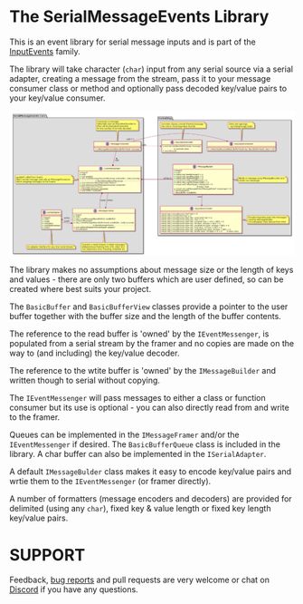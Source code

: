 # The SerialMessageEvents Library

This is an event library for serial message inputs and is part of the [InputEvents](https://github.com/Stutchbury/InputEvents) family.

The library will take character (`char`) input from any serial source via a serial adapter, creating a message from the stream, pass it to your message consumer class or method and optionally pass decoded key/value pairs to your key/value consumer.


![UML](images/SerialMessageEvents.png)

The library makes no assumptions about message size or the length of keys and values - there are only two buffers which are user defined, so can be created where best suits your project.

The `BasicBuffer` and `BasicBufferView` classes provide a pointer to the user buffer together with the buffer size and the length of the buffer contents. 

The reference to the read buffer is 'owned' by the `IEventMessenger`, is populated from a serial stream by the framer and no copies are made on the way to (and including) the key/value decoder.

The reference to the wtite buffer is 'owned' by the `IMessageBuilder` and written though to serial without copying.

The `IEventMessenger` will pass messages to either a class or function consumer but its use is optional - you can also directly read from and write to the framer.

Queues can be implemented in the `IMessageFramer` and/or the `IEventMessenger` if desired. The `BasicBufferQueue` class is included in the library. A char buffer can also be implemented in the `ISerialAdapter`.

A default `IMessageBulder` class makes it easy to encode key/value pairs and wrtie them to the `IEventMessenger` (or framer directly).

A number of formatters (message encoders and decoders) are provided for delimited (using any `char`), fixed key & value length or fixed key length key/value pairs.


# SUPPORT

Feedback, [bug reports](https://github.com/Stutchbury/SerialMessageEvents/issues) and pull requests are very welcome or chat on [Discord](https://discord.gg/GDcEcWPKKm) if you have any questions.